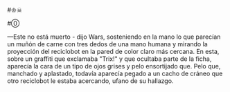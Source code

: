 #♔☠

#⓪

—Este no está muerto - dijo Wars, sosteniendo en la mano lo que
parecían un muñón de carne con tres dedos de una mano humana y mirando la proyección del reciclobot
en la pared de color claro más cercana. En esta, sobre un graffiti que
exclamaba "Trix!" y que ocultaba parte de la ficha, aparecía la cara
de un tipo de ojos grises y pelo ensortijado que. Pelo que, manchado y
aplastado, todavía aparecía pegado a un cacho de cráneo que otro
reciclobot le estaba acercando, ufano de su hallazgo.







